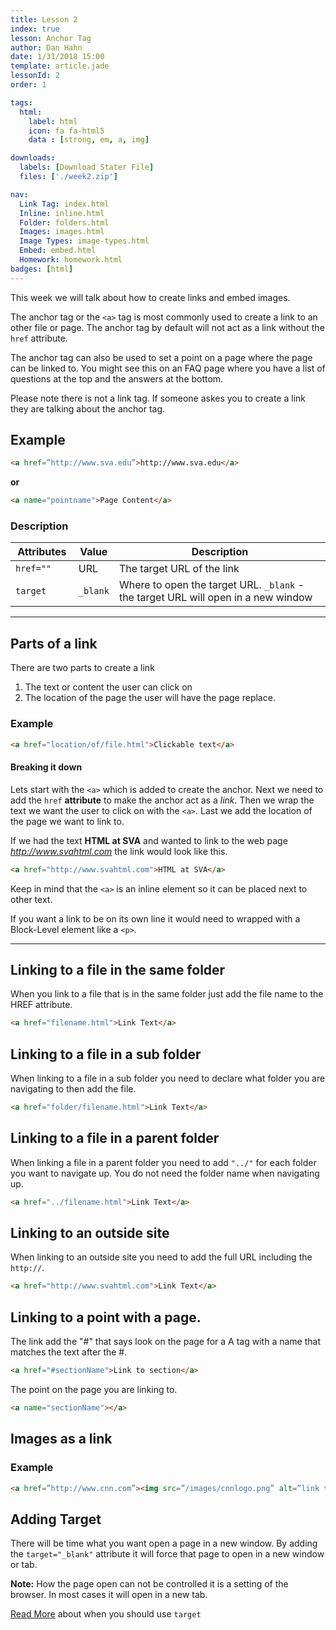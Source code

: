```yaml
---
title: Lesson 2
index: true
lesson: Anchor Tag
author: Dan Hahn
date: 1/31/2018 15:00
template: article.jade
lessonId: 2
order: 1

tags:
  html:
    label: html
    icon: fa fa-html5
    data : [strong, em, a, img]

downloads:
  labels: [Download Stater File]
  files: ['./week2.zip']

nav:
  Link Tag: index.html
  Inline: inline.html
  Folder: folders.html
  Images: images.html
  Image Types: image-types.html
  Embed: embed.html
  Homework: homework.html
badges: [html]
---
```


This week we will talk about how to create links and embed images.

<span class="more"></span>

The anchor tag or the `<a>` tag is most commonly used to create a link to an other file or page. The anchor tag by default will not act as a link without the `href` attribute.

The anchor tag can also be used to set a point on a page where the page can be linked to. You might see this on an FAQ page where you have a list of questions at the top and the answers at the bottom.

Please note there is not a link tag. If someone askes you to create a link they are talking about the anchor tag.

## Example

```html
<a href=”http://www.sva.edu”>http://www.sva.edu</a>
```

**or**

```html
<a name="pointname">Page Content</a>
```

### Description

| Attributes | Value    | Description                                                                       |
| ---------- | -------- | --------------------------------------------------------------------------------- |
| `href=""`  | URL      | The target URL of the link                                                        |
| `target`   | `_blank` | Where to open the target URL. `_blank` - the target URL will open in a new window |

---

## Parts of a link

There are two parts to create a link

1.  The text or content the user can click on
2.  The location of the page the user will have the page replace.

### Example

```html
<a href="location/of/file.html">Clickable text</a>
```

#### Breaking it down

Lets start with the `<a>` which is added to create the anchor. Next we need to add the `href` **attribute** to make the anchor act as a _link_. Then we wrap the text we want the user to click on with the `<a>`. Last we add the location of the page we want to link to.

If we had the text **HTML at SVA** and wanted to link to the web page _http://www.svahtml.com_ the link would look like this.

```html
<a href="http://www.svahtml.com">HTML at SVA</a>
```

Keep in mind that the `<a>` is an inline element so it can be placed next to other text.

If you want a link to be on its own line it would need to wrapped with a Block-Level element like a `<p>`.

---

## Linking to a file in the same folder

When you link to a file that is in the same folder just add the file name to the HREF attribute.

```html
<a href="filename.html">Link Text</a>
```

## Linking to a file in a sub folder

When linking to a file in a sub folder you need to declare what folder you are navigating to then add the file.

```html
<a href="folder/filename.html">Link Text</a>
```

## Linking to a file in a parent folder

When linking a file in a parent folder you need to add `"../"` for each folder you want to navigate up. You do not need the folder name when navigating up.

```html
<a href="../filename.html">Link Text</a>
```

## Linking to an outside site

When linking to an outside site you need to add the full URL including the `http://`.

```html
<a href="http://www.svahtml.com">Link Text</a>
```

## Linking to a point with a page.

The link add the "#" that says look on the page for a A tag with a name that matches the text after the #.

```html
<a href="#sectionName">Link to section</a>
```

The point on the page you are linking to.

```html
<a name="sectionName"></a>
```

## Images as a link

### Example

```html
<a href=”http://www.cnn.com”><img src=”/images/cnnlogo.png” alt=”link to cnn” border=”0”/></a>
```

## Adding Target

There will be time what you want open a page in a new window. By adding the `target="_blank"` attribute it will force that page to open in a new window or tab.

**Note:** How the page open can not be controlled it is a setting of the browser. In most cases it will open in a new tab.

[Read More](http://css-tricks.com/use-target_blank/) about when you should use `target`

<style>
table tr td:nth-child(1){width:20%}
</style>

